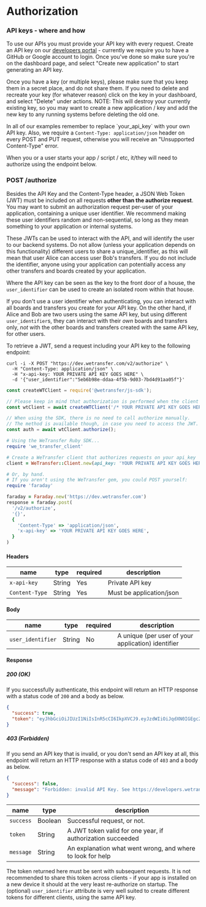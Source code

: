 # Authorization

### API keys - where and how

To use our APIs you must provide your API key with every request. Create an API key on our <a href="https://developers.wetransfer.com/" target="_blank">developers portal</a> - currently we require you to have a GitHub or Google account to login. Once you've done so make sure you're on the
dashboard page, and select "Create new application" to start generating an API key.

Once you have a key (or multiple keys), please make sure that you keep them in a secret place, and do not share them. If you need to delete and recreate your key (for whatever reason) click on the key in your dashboard, and select "Delete" under actions. NOTE: This will destroy your currently existing key, so you may want to create a new application / key and add the new key to any running systems before deleting the old one.

<aside class="notice">
In all of our examples remember to replace `your_api_key` with your own API key. Also, we require a <code>Content-Type: application/json</code> header on every POST and PUT request, otherwise you will receive an "Unsupported Content-Type" error.
</aside>

When you or a user starts your app / script / etc, it/they will need to authorize using the endpoint below.

<h3 id="send-request" class="call"><span>POST</span> /authorize</h3>

Besides the API Key and the Content-Type header, a JSON Web Token (JWT) must be included on all requests **other than the authorize request**. You may want to submit an authorization request per-user of your application, containing a unique user identifier. We recommend making these user identifiers random and non-sequential, so long as they mean something to your application or internal systems.

These JWTs can be used to interact with the API, and will identify the user to our backend systems. Do not allow (unless your application depends on this functionality) different users to share a unique_identifier, as this will mean that user Alice can access user Bob's transfers. If you do not include the identifier, anyone using your application can potentially access any other transfers and boards created by your application.

Where the API key can be seen as the key to the front door of a house, the `user_identifier` can be used to create an isolated room within that house.

If you don't use a user identifier when authenticating, you can interact with all boards and transfers you create for your API key. On the other hand, if Alice and Bob are two users using the same API key, but using different `user_identifier`s, they can interact with their *own* boards and transfers only, *not* with the other boards and transfers created with the same API key, for other users.

To retrieve a JWT, send a request including your API key to the following endpoint:

```shell
curl -i -X POST "https://dev.wetransfer.com/v2/authorize" \
  -H "Content-Type: application/json" \
  -H "x-api-key: YOUR PRIVATE API KEY GOES HERE" \
  -d '{"user_identifier":"5eb6b98e-ddaa-4f5b-9d03-7bd4d91aa05f"}'
```

```javascript
const createWTClient = require('@wetransfer/js-sdk');

// Please keep in mind that authorization is performed when the client is initialized.
const wtClient = await createWTClient('/* YOUR PRIVATE API KEY GOES HERE */');

// When using the SDK, there is no need to call authorize manually.
// The method is available though, in case you need to access the JWT.
const auth = await wtClient.authorize();
```

```ruby
# Using the WeTransfer Ruby SDK...
require 'we_transfer_client'

# Create a WeTransfer client that authorizes requests on your api_key
client = WeTransfer::Client.new(api_key: 'YOUR PRIVATE API KEY GOES HERE')

# Or, by hand.
# If you aren't using the WeTransfer gem, you could POST yourself:
require 'faraday'

faraday = Faraday.new('https://dev.wetransfer.com')
response = faraday.post(
  '/v2/authorize',
  '{}',
  {
    'Content-Type' => 'application/json',
    'x-api-key' => 'YOUR PRIVATE API KEY GOES HERE',
  }
)
```

#### Headers

| name           | type   | required | description              |
| -------------- | ------ | -------- | ------------------------ |
| `x-api-key`    | String | Yes      | Private API key          |
| `Content-Type` | String | Yes      | Must be application/json |

#### Body

| name              | type   | required | description                                        |
| ----------------- | ------ | -------- | -------------------------------------------------- |
| `user_identifier` | String | No       | A unique (per user of your application) identifier |

#### Response

##### 200 (OK)

If you successfully authenticate, this endpoint will return an HTTP response with a status code of `200` and a body as below.

```json
{
  "success": true,
  "token": "eyJhbGciOiJIUzI1NiIsInR5cCI6IkpXVCJ9.eyJzdWIiOiJqdXN0IGEgc2FtcGxlIHRva2VuLCB0aGUgYWN0dWFsIG9uZSB3aWxsIGhhdmUgZGlmZmVyZW50IGNvbnRlbnQiLCJuYW1lIjoiQW5nZWxhIEJlbm5ldHQiLCJpYXQiOjE1MTYyMzkwMjJ9.fd14EeU1vbj40WtHIYaDwpCOE972DKnrrP8mffioEdg"
}
```

##### 403 (Forbidden)

If you send an API key that is invalid, or you don't send an API key at all, this endpoint will return an HTTP response with a status code of `403` and a body as below.

```json
{
  "success": false,
  "message": "Forbidden: invalid API Key. See https://developers.wetransfer.com/documentation"
}
```

| name      | type    | description |
| --------- | ------- | ----------- |
| `success` | Boolean | Successful request, or not. |
| `token`   | String  | A JWT token valid for one year, if authorization succeeded |
| `message` | String  | An explanation what went wrong, and where to look for help |

The token returned here must be sent with subsequent requests. It is not recommended to share this token across clients - if your app is installed on a new device it should at the very least re-authorize on startup.
The (optional) `user_identifier` attribute is very well suited to create different tokens for different clients, using the same API key.
